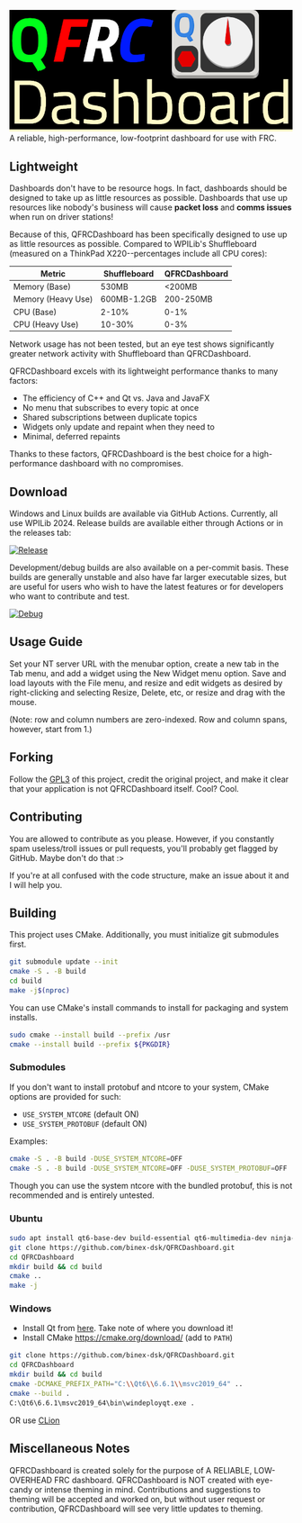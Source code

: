 ![QFRCDashboard](QFRCDashboard-display.png "QFRCDashboard")
A reliable, high-performance, low-footprint dashboard for use with FRC.

## Lightweight
Dashboards don't have to be resource hogs. In fact, dashboards should be designed to take up as little resources as possible. Dashboards that use up resources like nobody's business will cause **packet loss** and **comms issues** when run on driver stations!

Because of this, QFRCDashboard has been specifically designed to use up as little resources as possible. Compared to WPILib's Shuffleboard (measured on a ThinkPad X220--percentages include all CPU cores):

| Metric            | Shuffleboard  | QFRCDashboard |
| ----------------- | ------------- | ------------- |
| Memory (Base)     | 530MB         | <200MB        |
| Memory (Heavy Use)| 600MB-1.2GB   | 200-250MB     |
| CPU (Base)        | 2-10%         | 0-1%          |
| CPU (Heavy Use)   | 10-30%        | 0-3%          |

Network usage has not been tested, but an eye test shows significantly greater network activity with Shuffleboard than QFRCDashboard.

QFRCDashboard excels with its lightweight performance thanks to many factors:
- The efficiency of C++ and Qt vs. Java and JavaFX
- No menu that subscribes to every topic at once
- Shared subscriptions between duplicate topics
- Widgets only update and repaint when they need to
- Minimal, deferred repaints

Thanks to these factors, QFRCDashboard is the best choice for a high-performance dashboard with no compromises.

## Download
Windows and Linux builds are available via GitHub Actions. Currently, all use WPILib 2024. Release builds are available either through Actions or in the releases tab:

[![Release](https://github.com/binex-dsk/QFRCDashboard/actions/workflows/trigger_release.yml/badge.svg)](https://github.com/binex-dsk/QFRCDashboard/actions/workflows/trigger_release.yml)

Development/debug builds are also available on a per-commit basis. These builds are generally unstable and also have far larger executable sizes, but are useful for users who wish to have the latest features or for developers who want to contribute and test.

[![Debug](https://github.com/binex-dsk/QFRCDashboard/actions/workflows/trigger_builds.yml/badge.svg)](https://github.com/binex-dsk/QFRCDashboard/actions/workflows/trigger_builds.yml)

## Usage Guide
Set your NT server URL with the menubar option, create a new tab in the Tab menu, and add a widget using the New Widget menu option. Save and load layouts with the File menu, and resize and edit widgets as desired by right-clicking and selecting Resize, Delete, etc, or resize and drag with the mouse.

(Note: row and column numbers are zero-indexed. Row and column spans, however, start from 1.)

## Forking
Follow the [GPL3](LICENSE) of this project, credit the original project, and make it clear that your application is not QFRCDashboard itself. Cool? Cool.

## Contributing
You are allowed to contribute as you please. However, if you constantly spam useless/troll issues or pull requests, you'll probably get flagged by GitHub. Maybe don't do that :>

If you're at all confused with the code structure, make an issue about it and I will help you.

## Building
This project uses CMake. Additionally, you must initialize git submodules first.

```bash
git submodule update --init
cmake -S . -B build
cd build
make -j$(nproc)
```

You can use CMake's install commands to install for packaging and system installs.

```bash
sudo cmake --install build --prefix /usr
cmake --install build --prefix ${PKGDIR}
```

### Submodules
If you don't want to install protobuf and ntcore to your system, CMake options are provided for such:

- `USE_SYSTEM_NTCORE` (default ON)
- `USE_SYSTEM_PROTOBUF` (default ON)

Examples:

```bash
cmake -S . -B build -DUSE_SYSTEM_NTCORE=OFF
cmake -S . -B build -DUSE_SYSTEM_NTCORE=OFF -DUSE_SYSTEM_PROTOBUF=OFF
```

Though you can use the system ntcore with the bundled protobuf, this is not recommended and is entirely untested.

### Ubuntu
```bash
sudo apt install qt6-base-dev build-essential qt6-multimedia-dev ninja-build
git clone https://github.com/binex-dsk/QFRCDashboard.git
cd QFRCDashboard
mkdir build && cd build
cmake ..
make -j
```

### Windows
- Install Qt from [here](https://www.qt.io/download-qt-installer-oss). Take note of where you download it!
- Install CMake https://cmake.org/download/ (add to `PATH`)
```bash
git clone https://github.com/binex-dsk/QFRCDashboard.git
cd QFRCDashboard
mkdir build && cd build
cmake -DCMAKE_PREFIX_PATH="C:\\Qt6\\6.6.1\\msvc2019_64" ..
cmake --build .
C:\Qt6\6.6.1\msvc2019_64\bin\windeployqt.exe .
```
OR use [CLion](https://www.jetbrains.com/clion/)

## Miscellaneous Notes
QFRCDashboard is created solely for the purpose of A RELIABLE, LOW-OVERHEAD FRC dashboard. QFRCDashboard is NOT created with eye-candy or intense theming in mind. Contributions and suggestions to theming will be accepted and worked on, but without user request or contribution, QFRCDashboard will see very little updates to theming.
